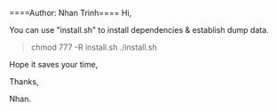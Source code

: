 ====Author: Nhan Trinh====
Hi,

You can use "install.sh" to install dependencies & establish dump data.

> chmod 777 -R install.sh
> ./install.sh

Hope it saves your time,

Thanks,

Nhan.
